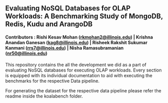 ## Evaluating NoSQL Databases for OLAP Workloads: A Benchmarking Study of MongoDB, Redis, Kudu and ArangoDB

#### Contributors : Rishi Kesav Mohan (rkmohan2@illinois.edu) | Krishna Anandan Ganesan (kag8@illinois.edu) | Risheek Rakshit Sukumar Kanmani (rrs7@illinois.edu) | Nisha Ramasubramanian (nr50@illinois.edu)

This repository contains the all the development we did as a part of evaluating NoSQL databases for executing OLAP workloads. Every section is equipped with its individual documentation to aid with executing the benchmarks for the respective Data pipeline.

For generating the dataset for the respective data pipeline please refer the readme inside the koalabench folder.
